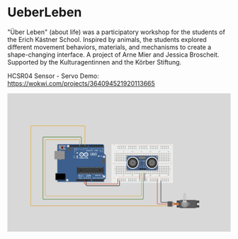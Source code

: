 # UeberLeben

"Über Leben" (about life) was a participatory workshop for the students of the Erich Kästner School.
Inspired by animals, the students explored different movement behaviors, materials, and mechanisms to create a shape-changing interface.
A project of Arne Mier and Jessica Broscheit. Supported by the Kulturagentinnen and the Körber Stiftung. 

HCSR04 Sensor - Servo Demo:
https://wokwi.com/projects/364094521920113665




![A screenshot of the circuit](https://github.com/sicaaa/UeberLeben/blob/main/Circuit-HCSR04-Servo.png)

